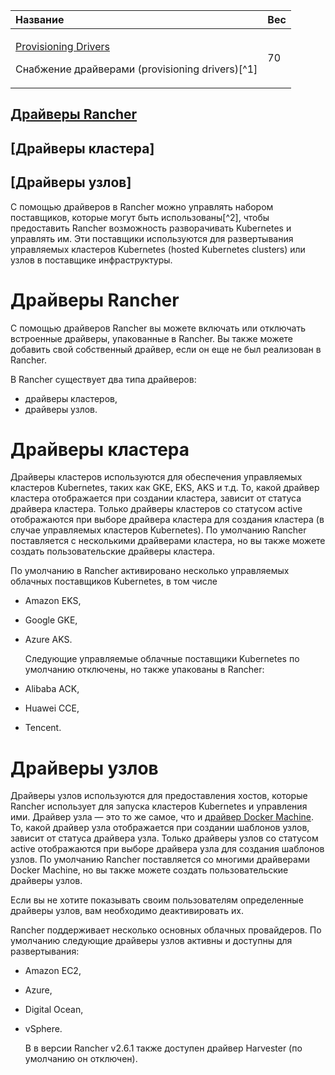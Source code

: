 ﻿


|**Название**|**Вес**|
| :- | :- |
|<p>[Provisioning Drivers](https://github.com/rancher/docs/blob/master/content/rancher/v2.6/en/admin-settings/drivers/_index.md) </p><p>Снабжение драйверами (provisioning drivers)[^1]</p>|70|


## [Драйверы Rancher](https://github.com/markizz01/test/blob/main/ru/drivers/Снабжение%20драйверами.md#драйверы-rancher-1)

## [Драйверы кластера]

## [Драйверы узлов]

  С помощью драйверов в Rancher можно управлять набором поставщиков, которые могут быть использованы[^2], чтобы предоставить Rancher возможность разворачивать Kubernetes и управлять им. Эти поставщики используются для развертывания управляемых кластеров Kubernetes (hosted Kubernetes clusters) или узлов в поставщике инфраструктуры.
# Драйверы Rancher
  С помощью драйверов Rancher вы можете включать или отключать встроенные драйверы, упакованные в Rancher. Вы также можете добавить свой собственный драйвер, если он еще не был реализован в Rancher.

  В Rancher существует два типа драйверов:

- драйверы кластеров,
- драйверы узлов.
# Драйверы кластера
Драйверы кластеров используются для обеспечения управляемых кластеров Kubernetes, таких как GKE, EKS, AKS и т.д. То, какой драйвер кластера отображается при создании кластера, зависит от статуса драйвера кластера. Только драйверы кластеров со статусом active отображаются при выборе драйвера кластера для создания кластера (в случае управляемых кластеров Kubernetes). По умолчанию Rancher поставляется с несколькими драйверами кластера, но вы также можете создать пользовательские драйверы кластера.

  По умолчанию в Rancher активировано несколько управляемых облачных поставщиков Kubernetes, в том числе

- Amazon EKS,
- Google GKE,
- Azure AKS.

  Следующие управляемые облачные поставщики Kubernetes по умолчанию отключены, но также упакованы в Rancher:

- Alibaba ACK,
- Huawei CCE,
- Tencent.
# Драйверы узлов
  Драйверы узлов используются для предоставления хостов, которые Rancher использует для запуска кластеров Kubernetes и управления ими. Драйвер узла — это то же самое, что и [драйвер Docker Machine](https://docs.docker.com/machine/drivers/).  То, какой драйвер узла отображается при создании шаблонов узлов, зависит от статуса драйвера узла. Только драйверы узлов со статусом active отображаются при выборе драйвера узла для создания шаблонов узлов. По умолчанию Rancher поставляется со многими драйверами Docker Machine, но вы также можете создать пользовательские драйверы узлов.

  Если вы не хотите показывать своим пользователям определенные драйверы узлов, вам необходимо деактивировать их.

  Rancher поддерживает несколько основных облачных провайдеров. По умолчанию следующие драйверы узлов активны и доступны для развертывания:

- Amazon EC2,
- Azure,
- Digital Ocean,
- vSphere.

  В в версии Rancher v2.6.1 также доступен драйвер Harvester (по умолчанию он отключен).




